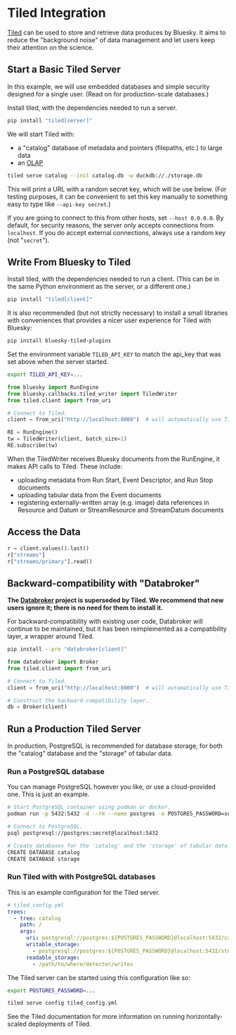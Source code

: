 # Tiled Integration

[Tiled][] can be used to store and retrieve data produces by Bluesky. It aims
to reduce the "background noise" of data management and let users keep their
attention on the science.

## Start a Basic Tiled Server

In this example, we will use embedded databases and simple security
designed for a single user. (Read on for production-scale databases.)

Install tiled, with the dependencies needed to run a server.

```sh
pip install "tiled[server]"
```

We will start Tiled with:
- a "catalog" database of metadata and pointers (filepaths, etc.) to large data
- an [OLAP][]

```sh
tiled serve catalog --init catalog.db -w duckdb://./storage.db
```

This will print a URL with a random secret key, which will be use below. (For
testing purposes, it can be convenient to set this key manually to something
easy to type like `--api-key secret`.)

If you are going to connect to this from other hosts, set `--host 0.0.0.0`. By
default, for security reasons, the server only accepts connections from
`localhost`. If you do accept external connections, always use a random key
(not "`secret`").

## Write From Bluesky to Tiled

Install tiled, with the dependencies needed to run a client. (This can be
in the same Python environment as the server, or a different one.)

```sh
pip install "tiled[client]"
```

It is also recommended (but not strictly necessary) to install a small
libraries with conveniences that provides a nicer user experience for
Tiled with Bluesky:

```sh
pip install bluesky-tiled-plugins
```

Set the environment variable ``TILED_API_KEY`` to match the api_key that was
set above when the server started.

```sh
export TILED_API_KEY=...
```

```python
from bluesky import RunEngine
from bluesky.callbacks.tiled_writer import TiledWriter
from tiled.client import from_uri

# Connect to Tiled.
client = from_uri("http://localhost:8000")  # will automatically use TILED_API_KEY

RE = RunEngine()
tw = TiledWriter(client, batch_size=1)
RE.subscribe(tw)
```

When the TiledWriter receives Bluesky documents from the RunEngine, it makes
API calls to Tiled. These include:

- uploading metadata from Run Start, Event Descriptor, and Run Stop documents
- uploading tabular data from the Event documents
- registering externally-written array (e.g. image) data references in
  Resource and Datum or StreamResource and StreamDatum documents
 
## Access the Data

```python
r = client.values().last()
r["streams"]
r["streams/primary"].read()
```

## Backward-compatibility with "Databroker"

**The [Databroker][] project is superseded by Tiled. We recommend that new users
ignore it; there is no need for them to install it.**

For backward-compatibility with existing user code, Databroker will continue to
be maintained, but it has been reimplemented as a compatibility layer, a
wrapper around Tiled.

```sh
pip install --pre "databroker[client]"
```

```python
from databroker import Broker
from tiled.client import from_uri

# Connect to Tiled.
client = from_uri("http://localhost:8000")  # will automatically use TILED_API_KEY

# Construct the backward-compatibility layer.
db = Broker(client)
```

## Run a Production Tiled Server

In production, PostgreSQL is recommended for database storage, for both the
"catalog" database and the "storage" of tabular data.

### Run a PostgreSQL database

You can manage PostgreSQL however you like, or use a cloud-provided one.
This is just an example.

```sh
# Start PostgreSQL container using podman or docker.
podman run -p 5432:5432 -d --rm --name postgres -e POSTGRES_PASSWORD=secret docker.io/library/postgres

# Connect to PostgreSQL.
psql postgresql://postgres:secret@localhost:5432

# Create databases for the 'catalog' and the 'storage' of tabular data.
CREATE DATABASE catalog
CREATE DATABASE storage
```

### Run Tiled with with PostgreSQL databases

This is an example configuration for the Tiled server.

```yaml
# tiled_config.yml
trees:
  - tree: catalog
    path: /
    args:
      uri: postgresql://postgres:${POSTGRES_PASSWORD}@localhost:5432/catalog
      writable_storage:
        - postgresql://postgres:${POSTGRES_PASSWORD}@localhost:5432/storage
      readable_storage:
        - /path/to/where/detector/writes
```

The Tiled server can be started using this configuration like so:

```sh
export POSTGRES_PASSWORD=...

tiled serve config tiled_config.yml
```

See the Tiled documentation for more information on running
horizontally-scaled deployments of Tiled.

[OLAP]: https://en.wikipedia.org/wiki/Online_analytical_processing
[Tiled]: https://blueskyproject.io/tiled
[Databroker]: http://blueskyproject.io/databroker

